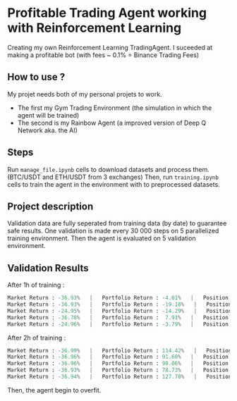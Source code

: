 # Profitable Trading Agent working with Reinforcement Learning

Creating my own Reinforcement Learning TradingAgent. I suceeded at making a profitable bot (with fees ~ 0.1% = Binance Trading Fees)

## How to use ?
My projet needs both of my personal projets to work.
* The first my Gym Trading Environment (the simulation in which the agent will be trained)
* The second is my Rainbow Agent (a improved version of Deep Q Network aka. the AI)

## Steps
Run `manage_file.ipynb` cells to download datasets and process them. (BTC/USDT and ETH/USDT from 3 exchanges)
Then, run `training.ipynb` cells to train the agent in the environment with to preprocessed datasets.

## Project description

Validation data are fully seperated from training data (by date) to guarantee safe results.
One validation is made every 30 000 steps on 5 parallelized training environment. Then the agent is evaluated on 5 validation environment.

## Validation Results

After 1h of training :
```python
Market Return : -36.93%   |   Portfolio Return : -4.01%   |   Position Changes : 12.43%   |   Max Drawdown : -37.56%
Market Return : -36.93%   |   Portfolio Return : -19.18%   |   Position Changes : 12.51%   |   Max Drawdown : -49.14%
Market Return : -24.95%   |   Portfolio Return : -14.29%   |   Position Changes : 11.30%   |   Max Drawdown : -29.71%
Market Return : -36.78%   |   Portfolio Return :  7.91%   |   Position Changes : 11.34%   |   Max Drawdown : -29.87%
Market Return : -24.96%   |   Portfolio Return : -3.79%   |   Position Changes : 11.69%   |   Max Drawdown : -30.22%
```

After 2h of training :
```python
Market Return : -36.99%   |   Portfolio Return : 114.42%   |   Position Changes :  8.90%   |   Max Drawdown : -31.45%
Market Return : -36.96%   |   Portfolio Return : 91.60%   |   Position Changes :  9.24%   |   Max Drawdown : -42.20%
Market Return : -36.96%   |   Portfolio Return : 98.06%   |   Position Changes :  9.25%   |   Max Drawdown : -42.20%
Market Return : -36.93%   |   Portfolio Return : 78.73%   |   Position Changes :  9.58%   |   Max Drawdown : -35.20%
Market Return : -36.94%   |   Portfolio Return : 127.78%   |   Position Changes :  9.30%   |   Max Drawdown : -37.20%
```

Then, the agent begin to overfit.
